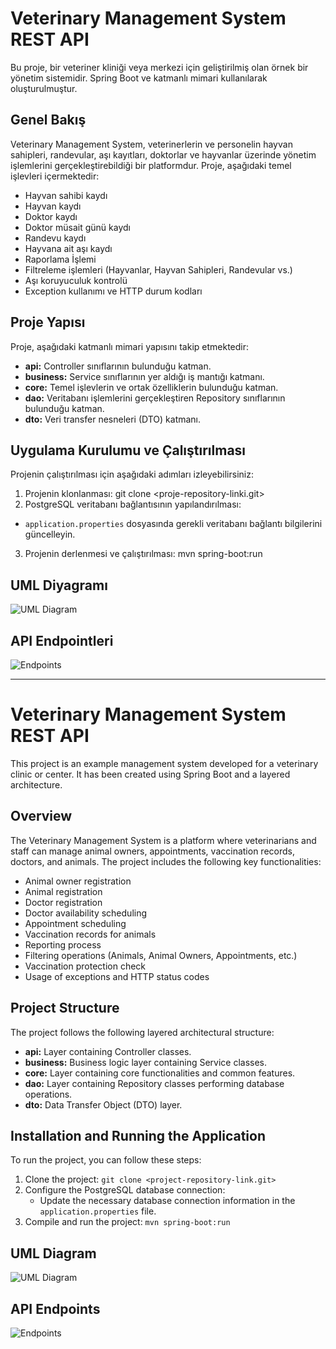 # Veterinary Management System REST API

Bu proje, bir veteriner kliniği veya merkezi için geliştirilmiş olan örnek bir yönetim sistemidir. Spring Boot ve katmanlı mimari kullanılarak oluşturulmuştur.

## Genel Bakış

Veterinary Management System, veterinerlerin ve personelin hayvan sahipleri, randevular, aşı kayıtları, doktorlar ve hayvanlar üzerinde yönetim işlemlerini gerçekleştirebildiği bir platformdur. Proje, aşağıdaki temel işlevleri içermektedir:

- Hayvan sahibi kaydı
- Hayvan kaydı
- Doktor kaydı
- Doktor müsait günü kaydı
- Randevu kaydı
- Hayvana ait aşı kaydı
- Raporlama İşlemi
- Filtreleme işlemleri (Hayvanlar, Hayvan Sahipleri, Randevular vs.)
- Aşı koruyuculuk kontrolü
- Exception kullanımı ve HTTP durum kodları

## Proje Yapısı

Proje, aşağıdaki katmanlı mimari yapısını takip etmektedir:

- **api:** Controller sınıflarının bulunduğu katman.
- **business:** Service sınıflarının yer aldığı iş mantığı katmanı.
- **core:** Temel işlevlerin ve ortak özelliklerin bulunduğu katman.
- **dao:** Veritabanı işlemlerini gerçekleştiren Repository sınıflarının bulunduğu katman.
- **dto:** Veri transfer nesneleri (DTO) katmanı.

## Uygulama Kurulumu ve Çalıştırılması

Projenin çalıştırılması için aşağıdaki adımları izleyebilirsiniz:

1. Projenin klonlanması: git clone <proje-repository-linki.git> 
2. PostgreSQL veritabanı bağlantısının yapılandırılması:
- `application.properties` dosyasında gerekli veritabanı bağlantı bilgilerini güncelleyin.
3. Projenin derlenmesi ve çalıştırılması: mvn spring-boot:run

## UML Diyagramı
![UML Diagram](https://github.com/salginerdi/Patika-Bootcamp-Hafta-13-VetManagementSystem/assets/110611268/8ca2a9e8-1685-4d48-a0bd-6d784b92f60e)

## API Endpointleri

![Endpoints](https://github.com/salginerdi/Patika-Bootcamp-Hafta-13-VetManagementSystem/assets/110611268/e1c6497b-8705-482d-a753-7ed2c1225d52)

-------------------------------------------------------------------------------------------------------------------------------------------------

# Veterinary Management System REST API

This project is an example management system developed for a veterinary clinic or center. It has been created using Spring Boot and a layered architecture.

## Overview

The Veterinary Management System is a platform where veterinarians and staff can manage animal owners, appointments, vaccination records, doctors, and animals. The project includes the following key functionalities:

- Animal owner registration
- Animal registration
- Doctor registration
- Doctor availability scheduling
- Appointment scheduling
- Vaccination records for animals
- Reporting process
- Filtering operations (Animals, Animal Owners, Appointments, etc.)
- Vaccination protection check
- Usage of exceptions and HTTP status codes

## Project Structure

The project follows the following layered architectural structure:

- **api:** Layer containing Controller classes.
- **business:** Business logic layer containing Service classes.
- **core:** Layer containing core functionalities and common features.
- **dao:** Layer containing Repository classes performing database operations.
- **dto:** Data Transfer Object (DTO) layer.

## Installation and Running the Application

To run the project, you can follow these steps:

1. Clone the project: `git clone <project-repository-link.git>`
2. Configure the PostgreSQL database connection:
   - Update the necessary database connection information in the `application.properties` file.
3. Compile and run the project: `mvn spring-boot:run`

## UML Diagram
![UML Diagram](https://github.com/salginerdi/Patika-Bootcamp-Hafta-13-VetManagementSystem/assets/110611268/8ca2a9e8-1685-4d48-a0bd-6d784b92f60e)

## API Endpoints

![Endpoints](https://github.com/salginerdi/Patika-Bootcamp-Hafta-13-VetManagementSystem/assets/110611268/e1c6497b-8705-482d-a753-7ed2c1225d52)


